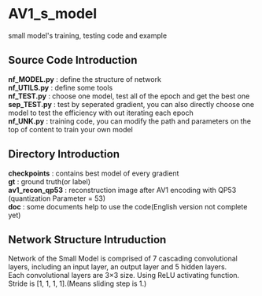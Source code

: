 # AV1_s_model
small model's training, testing code and example
## Source Code Introduction
**nf_MODEL.py** : define the structure of network  
**nf_UTILS.py** : define some tools  
**nf_TEST.py** : choose one model, test all of the epoch and get the best one  
**sep_TEST.py** : test by seperated gradient, you can also directly choose one model to test the efficiency with out iterating each epoch  
**nf_UNK.py** : training code, you can modify the path and parameters on the top of content to train your own model  
## Directory Introduction  
**checkpoints** : contains best model of every gradient  
**gt** : ground truth(or label)  
**av1_recon_qp53** : reconstruction image after AV1 encoding with QP53 (quantization Parameter = 53)  
**doc** : some documents help to use the code(English version not complete yet)  
## Network Structure Intruduction
  Network of the Small Model is comprised of 7 cascading convolutional layers, including an input layer, an output layer and 5 hidden layers.  
  Each convolutional layers are 3×3 size. Using ReLU activating function. Stride is [1, 1, 1, 1].(Means sliding step is 1.)  
